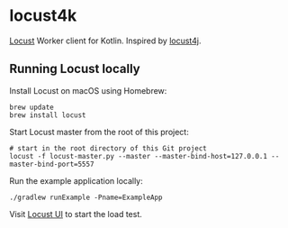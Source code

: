 # locust4k

[Locust](https://locust.io/) Worker client for Kotlin. Inspired by [locust4j](https://github.com/myzhan/locust4j).

## Running Locust locally

Install Locust on macOS using Homebrew:

```shell
brew update
brew install locust
```

Start Locust master from the root of this project:

```shell
# start in the root directory of this Git project
locust -f locust-master.py --master --master-bind-host=127.0.0.1 --master-bind-port=5557
```

Run the example application locally:

```shell
./gradlew runExample -Pname=ExampleApp
```

Visit [Locust UI](http://localhost:8089/) to start the load test.
